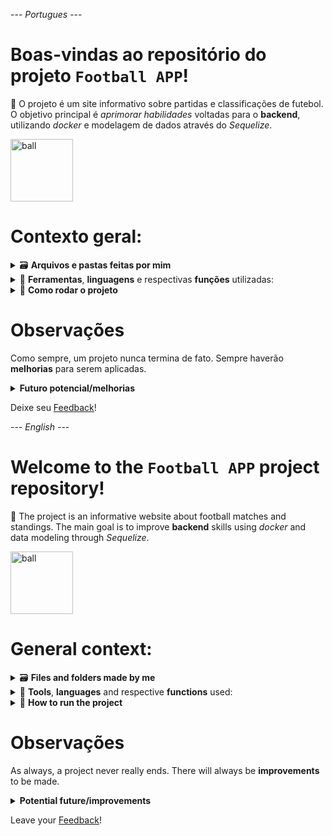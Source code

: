 --- _Portugues_ ---

# Boas-vindas ao repositório do projeto `Football APP`!

🌱 O projeto é um site informativo sobre partidas e classificações de futebol. O objetivo principal é _aprimorar habilidades_ voltadas para o **backend**, utilizando _docker_ e modelagem de dados através do _Sequelize_.

<img alt="ball" src="https://gifs.eco.br/wp-content/uploads/2022/07/gifs-de-bolas-de-futebol-0.gif" width="100px">

# Contexto geral:

<details>
    <summary>🗃️ <strong>Arquivos e pastas feitas por mim</strong></summary><br />
    Tudo que está dentro de 📁 <strong>/backend/src</strong>. Os demais arquivos foram feitos pela escola que elaborou o projeto.
</details>

<details>
    <summary>🧰 <strong>Ferramentas</strong>, <strong>linguagens</strong> e respectivas <strong>funções</strong> utilizadas:</summary>
    <li> <i>TypeScript</i> (linguagem);</li>
    <li> <i>MySQL</i> (banco de dados);</li>
    <li> <i>Sequelize</i> (comunicação banco - backend);</li>
    <li> <i>Node.js</i> (compilação);</li>
    <li> <i>Express</i> (gerenciar requisições);</li>
    <li> <i>Express async errors</i> (capturar erros da aplicação);</li>
    <li> <i>JWT, bcryptjs</i> (validação de token e criptografia de senha);</li>
    <li> <i>Jest, mocha, chai, sinon</i> (testes unitários);</li>
</details>

<details>
    <summary>🚀 <strong>Como rodar o projeto</strong></summary>
    Neste projeto foi utilizado o <i>Docker</i>, para que não haja problemas com os softwares locais da máquina, além de ter um <i>ambiente isolado</i> para cada área (frontend, backend e banco de dados).
    <br>

  1. **Criar os containers**

  ```bash
  $ npm run docker-compose:up:dev
  ```

  2. **No terminal do container do backend, rodar o comando build**

  ```bash
  $ npm run build
  ```

  3. **Rodar o nodemon e popular o banco pelo script dev**

  ```bash
  $ npm run dev
  ```

As dependencias serão instaladas dentro dos respectivos containers, pois ao criá-los é rodado o comando _npm install_ em cada **Dockerfile**.
</details>

# Observações
Como sempre, um projeto nunca termina de fato. Sempre haverão **melhorias** para serem aplicadas.

<details>
    <summary><strong>Futuro potencial/melhorias</strong></summary>
    <li>Melhorias estruturais seguindo alguns design de software como SOLID, POO, DDD, etc;</li>
    <li>Testes unitários mais específicos, expressivos e funcionais;</li>
    <li>Expandir alguns trechos de codigos para uma melhor manutenção e entendimento;</li>
    <li>Adicionar comentários explicativos;</li>
    <li>Criar rota para corrigir tabela de classificação no frontend;</li>
    <li>Criar tela de cadastro;</li>
    <li>A partir do que temos aqui, é possível fazer um APP informativo para futebol com todos os campeonatos, notícias e jogos, tudo em tempo real.</li>

    Essas são apenas algumas ideias de melhorias e adição de novas features!
</details>

Deixe seu [Feedback](https://53tqbjd4mxw.typeform.com/to/eW6xIoOT)!

--- _English_ ---

# Welcome to the `Football APP` project repository!

🌱 The project is an informative website about football matches and standings. The main goal is to improve **backend** skills using _docker_ and data modeling through _Sequelize_.

<img alt="ball" src="https://gifs.eco.br/wp-content/uploads/2022/07/gifs-de-bolas-de-futebol-0.gif" width="100px">

# General context:

<details>
    <summary>🗃️ <strong>Files and folders made by me</strong></summary><br />
    Everything inside 📁 <strong>/backend/src</strong>. The other files were made by the school that created the project.
</details>

<details>
    <summary>🧰 <strong>Tools</strong>, <strong>languages</strong> and respective <strong>functions</strong> used:</summary>
    <li> <i>TypeScript</i> (language);</li>
    <li> <i>MySQL</i> (database);</li>
    <li> <i>Sequelize</i> (communication between database and backend);</li>
    <li> <i>Node.js</i> (compilation);</li>
    <li> <i>Express</i> (manage requests);</li>
    <li> <i>Express async errors</i> (capture application errors);</li>
    <li> <i>JWT, bcryptjs</i> (token validation and password encryption);</li>
    <li> <i>Jest, mocha, chai, sinon</i> (unit tests);</li>
</details>

<details>
    <summary>🚀 <strong>How to run the project</strong></summary>
    In this project was used <i>Docker</i>, to avoid problems with local machine software and to have an <i>isolated environment</i> for each area (frontend, backend, and database).
    <br>

  1. **Creating containers**

  ```bash
  $ npm run docker-compose:up:dev
  ```

  2. **In the backend container terminal, run the build command**

  ```bash
  $ npm run build
  ```

  3. **Run nodemon and populate the database with the dev script**

  ```bash
  $ npm run dev
  ```

The dependencies will be installed inside their respective containers because when they are created, the command _npm install_ was executed in each **Dockerfile**.
</details>

# Observações
As always, a project never really ends. There will always be **improvements** to be made.

<details>
    <summary><strong>Potential future/improvements</strong></summary>
    <li>Structural improvements following some software design principles like SOLID, OOP, DDD, etc;</li>
    <li>More specific, expressive, and functional unit tests;</li>
    <li>Expand some code sections for better maintenance and understanding;</li>
    <li>Add explanatory comments;</li>
    <li>Create route to fix leaderboard in frontend;</li>
    <li>Create a registration page;</li>
    <li>From what we have here, it is possible to create an informative football app with all championships, news, and games, all in real-time.</li>

    These are just some ideas for improvements and new features!
</details>

Leave your [Feedback](https://53tqbjd4mxw.typeform.com/to/eW6xIoOT)!